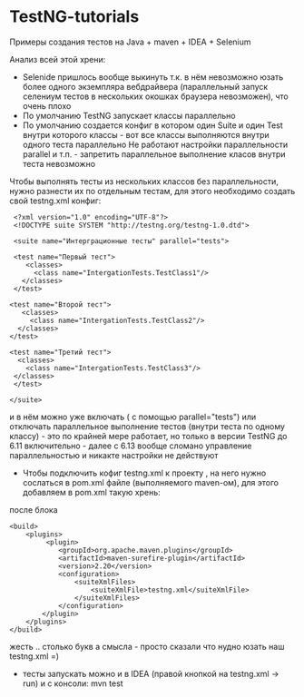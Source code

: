 # TestNG-tutorials
Примеры создания тестов на Java + maven + IDEA + Selenium 

Анализ всей этой хрени:
 - Selenide пришлось вообще выкинуть т.к. в нём невозможно юзать более одного экземпляра вебдрайвера (параллельный запуск селениум тестов в нескольких окошках браузера невозможен), что очень плохо
 - По умолчанию TestNG запускает классы параллельно 
 - По умолчанию создается конфиг в котором один Suite и один Test внутри которого классы - вот все классы выполняются внутри одного теста параллельно
 Не работают настройки параллельности parallel и т.п. - запретить параллельное выполнение класов внутри теста невозможно
 
 Чтобы выполнять тесты из нескольких классов без параллельности, нужно разнести их по отдельным тестам, для этого необходимо создать свой testng.xml конфиг:

     <?xml version="1.0" encoding="UTF-8"?>
     <!DOCTYPE suite SYSTEM "http://testng.org/testng-1.0.dtd">
     
     <suite name="Интерграционные тесты" parallel="tests">

     <test name="Первый тест">
        <classes>
          <class name="IntergationTests.TestClass1"/>
       </classes>
     </test>

    <test name="Второй тест">
       <classes>
         <class name="IntergationTests.TestClass2"/>
      </classes>
    </test>

    <test name="Третий тест">
      <classes>
        <class name="IntergationTests.TestClass3"/>
     </classes>
     </test>

    </suite>
 
 и в нём можно уже включать ( с помощью parallel="tests") или отключать параллельное выполнение тестов (внутри теста по одному классу) - это по крайней мере работает, но только в версии TestNG до 6.11 включительно - далее с 6.13 вообще сломано управление параллельностью и никакте настройки не действуют
 
 - Чтобы подключить кофиг testng.xml к проекту , на него нужно сослаться в pom.xml файле (выполняемого maven-ом),
 для этого добавляем в pom.xml такую хрень:
 
 после блока </dependencies>

    <build>
        <plugins>
             <plugin>
                <groupId>org.apache.maven.plugins</groupId>
                <artifactId>maven-surefire-plugin</artifactId>
                <version>2.20</version>
                <configuration>
                    <suiteXmlFiles>
                        <suiteXmlFile>testng.xml</suiteXmlFile>
                    </suiteXmlFiles>
                </configuration>
            </plugin>
        </plugins>
    </build>
жесть .. столько букв а смысла - просто сказали что нудно юзать наш testng.xml =)

- тесты запускать можно и в IDEA (правой кнопкой на testng.xml -> run) 
  и с консоли: mvn test
  
  

